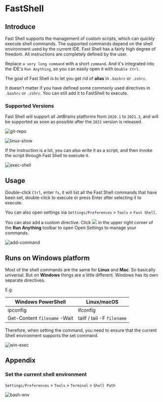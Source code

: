 # FastShell

## Introduce

Fast Shell supports the management of custom scripts, which can quickly execute shell commands. The supported commands depend on the shell environment used by the current IDE.
Fast Shell has a fairly high degree of freedom. All instructions are completely defined by the user.

Replace `a very long command` with a short `command`. And it's integrated into the IDE's `Run Anything`, so you can easily open it with `Double Ctrl`.

The goal of Fast Shell is to let you get rid of **alias** in `.bashrc` or `.zshrc`.

It doesn't matter if you have defined some commonly used directives in `.bashrc` or `.zshrc`. You can still add it to FastShell to execute.

### Supported Versions

Fast Shell will support all JetBrains platforms from `2020.1` to `2021.3`, and will be supported as soon as possible after the `2022` version is released.

![git-repo](https://user-images.githubusercontent.com/28687074/160279796-574b4bd9-170a-472d-9a4e-fa897866b051.png)


![linux-show](https://user-images.githubusercontent.com/28687074/160279800-9b388cdc-a687-488c-a1eb-17785f750272.gif)

If the instruction is a lot, you can also write it as a script, and then invoke the script through Fast Shell to execute it.

![exec-shell](https://user-images.githubusercontent.com/28687074/160279810-2371b3cd-57f9-487c-888c-27dd49e1fec0.gif)


## Usage

Double-click `Ctrl`, enter `fs`, it will list all the Fast Shell commands that have been set, double-click to execute or press Enter after selecting it to execute.

You can also open settings via `Settings/Preferences` > `Tools` > `Fast Shell`.

You can also add a custom directive. Click ![](https://intellij-icons.jetbrains.design/icons/AllIcons/general/settings.svg) in the upper right corner of the **Run Anything** toolbar to open Open Settings to manage your commands.

![add-command](https://user-images.githubusercontent.com/28687074/160279806-2120b040-72f3-4319-8c5c-055cb05fb305.gif)

## Runs on Windows platform

Most of the shell commands are the same for **Linux** and **Mac**. So basically universal. But on **Windows** things are a little different. Windows has its own separate directives.

E.g:

|  Windows PowerShell  | Linux/macOS  |
|  ----  | ----  |
| ipconfig  | ifconfig |
| Get-Content `filename` -Wait  | tailf / tail -F `filename` |

Therefore, when setting the command, you need to ensure that the current Shell environment supports the set command.

![win-exec](https://user-images.githubusercontent.com/28687074/160281920-fb654a8d-f4fe-49ba-b552-7f00f0c292be.gif)

## Appendix

### Set the current shell environment

`Settings/Preferences` > `Tools` > `Terminal` > `Shell Path`

![bash-env](https://user-images.githubusercontent.com/28687074/160279815-5fa10f79-f6bb-42a7-86e1-22417765dea4.png)
